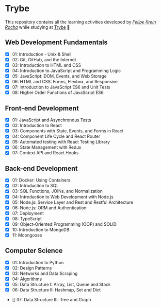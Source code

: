 # Trybe

This repository contains all the learning activities developed by _[Felipe Krein Rocha](https://www.linkedin.com/in/felipe-krein-rocha/)_ while studying at [Trybe](https://www.betrybe.com/) :rocket:

## Web Development Fundamentals

- [x] 01: Introduction - Unix & Shell
- [x] 02: Git, GitHub, and the Internet
- [x] 03: Introduction to HTML and CSS
- [x] 04: Introduction to JavaScript and Programming Logic
- [x] 05: JavaScript: DOM, Events, and Web Storage
- [x] 06: HTML and CSS: Forms, Flexbox, and Responsive
- [x] 07: Introduction to JavaScript ES6 and Unit Tests
- [x] 08: Higher Order Functions of JavaScript ES6

## Front-end Development

- [x] 01: JavaScript and Asynchronous Tests
- [x] 02: Introduction to React
- [x] 03: Components with State, Events, and Forms in React
- [x] 04: Component Life Cycle and React Router
- [x] 05: Automated testing with React Testing Library
- [x] 06: State Management with Redux
- [x] 07: Context API and React Hooks

## Back-end Development

- [x] 01: Docker: Using Containers
- [x] 02: Introduction to SQL
- [x] 03: SQL Functions, JOINs, and Normalization
- [x] 04: Introduction to Web Development with Node.js
- [x] 05: Node.js: Service Layer and Rest and Restful Architecture
- [x] 06: Node.js: ORM and Authentication
- [x] 07: Deployment
- [x] 08: TypeScript
- [x] 09: Object-Oriented Programming (OOP) and SOLID
- [x] 10: Introduction to MongoDB
- [x] 11: Moongoose

## Computer Science

- [x] 01: Introduction to Python
- [x] 02: Design Patterns
- [X] 03: Networks and Data Scraping
- [x] 04: Algorithms
- [x] 05: Data Structure I: Array, List, Queue and Stack
- [x] 06: Data Structure II: Hashmap, Set and Dict
- [] 07: Data Structure III: Tree and Graph
